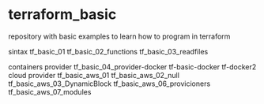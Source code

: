 # terraform_basic
repository with basic examples to learn how to program in terraform

sintax
        tf_basic_01
        tf_basic_02_functions
        tf_basic_03_readfiles
        
containers provider
        tf_basic_04_provider-docker
                tf-basic-docker
                tf-docker2
cloud provider
        tf_basic_aws_01
        tf_basic_aws_02_null
        tf_basic_aws_03_DynamicBlock
        tf_basic_aws_06_provicioners
        tf_basic_aws_07_modules
